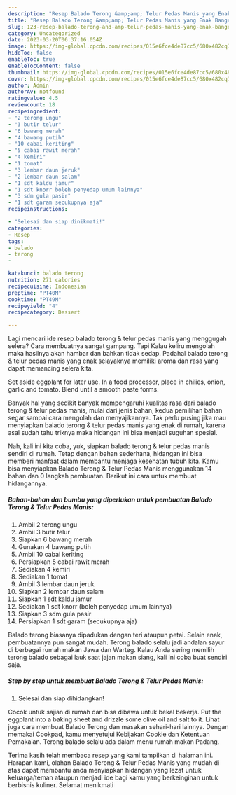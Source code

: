 ```yaml
---
description: "Resep Balado Terong &amp;amp; Telur Pedas Manis yang Enak Banget"
title: "Resep Balado Terong &amp;amp; Telur Pedas Manis yang Enak Banget"
slug: 123-resep-balado-terong-and-amp-telur-pedas-manis-yang-enak-banget
category: Uncategorized
date: 2023-03-20T06:37:16.054Z
image: https://img-global.cpcdn.com/recipes/015e6fce4de87cc5/680x482cq70/balado-terong-telur-pedas-manis-foto-resep-utama.jpg
hideToc: false
enableToc: true
enableTocContent: false
thumbnail: https://img-global.cpcdn.com/recipes/015e6fce4de87cc5/680x482cq70/balado-terong-telur-pedas-manis-foto-resep-utama.jpg
cover: https://img-global.cpcdn.com/recipes/015e6fce4de87cc5/680x482cq70/balado-terong-telur-pedas-manis-foto-resep-utama.jpg
author: Admin
authorAv: notfound
ratingvalue: 4.5
reviewcount: 18
recipeingredient:
- "2 terong ungu"
- "3 butir telur"
- "6 bawang merah"
- "4 bawang putih"
- "10 cabai keriting"
- "5 cabai rawit merah"
- "4 kemiri"
- "1 tomat"
- "3 lembar daun jeruk"
- "2 lembar daun salam"
- "1 sdt kaldu jamur"
- "1 sdt knorr boleh penyedap umum lainnya"
- "3 sdm gula pasir"
- "1 sdt garam secukupnya aja"
recipeinstructions:

- "Selesai dan siap dinikmati!"
categories:
- Resep
tags:
- balado
- terong
- 

katakunci: balado terong  
nutrition: 271 calories
recipecuisine: Indonesian
preptime: "PT40M"
cooktime: "PT49M"
recipeyield: "4"
recipecategory: Dessert

---
```



Lagi mencari ide resep balado terong &amp; telur pedas manis yang menggugah selera? Cara membuatnya sangat gampang. Tapi Kalau keliru mengolah maka hasilnya akan hambar dan bahkan tidak sedap. Padahal balado terong &amp; telur pedas manis yang enak selayaknya memiliki aroma dan rasa yang dapat memancing selera kita.


Set aside eggplant for later use. In a food processor, place in chilies, onion, garlic and tomato. Blend until a smooth paste forms.

Banyak hal yang sedikit banyak mempengaruhi kualitas rasa dari balado terong &amp; telur pedas manis, mulai dari jenis bahan, kedua pemilihan bahan segar sampai cara mengolah dan menyajikannya. Tak perlu pusing jika mau menyiapkan balado terong &amp; telur pedas manis yang enak di rumah, karena asal sudah tahu triknya maka hidangan ini bisa menjadi suguhan spesial.


Nah, kali ini kita coba, yuk, siapkan balado terong &amp; telur pedas manis sendiri di rumah. Tetap dengan bahan sederhana, hidangan ini bisa memberi manfaat dalam membantu menjaga kesehatan tubuh kita. Kamu bisa menyiapkan Balado Terong &amp; Telur Pedas Manis menggunakan 14 bahan dan 0 langkah pembuatan. Berikut ini cara untuk membuat hidangannya.

<!--inarticleads1-->

##### Bahan-bahan dan bumbu yang diperlukan untuk pembuatan Balado Terong &amp; Telur Pedas Manis:

1. Ambil 2 terong ungu
1. Ambil 3 butir telur
1. Siapkan 6 bawang merah
1. Gunakan 4 bawang putih
1. Ambil 10 cabai keriting
1. Persiapkan 5 cabai rawit merah
1. Sediakan 4 kemiri
1. Sediakan 1 tomat
1. Ambil 3 lembar daun jeruk
1. Siapkan 2 lembar daun salam
1. Siapkan 1 sdt kaldu jamur
1. Sediakan 1 sdt knorr (boleh penyedap umum lainnya)
1. Siapkan 3 sdm gula pasir
1. Persiapkan 1 sdt garam (secukupnya aja)


Balado terong biasanya dipadukan dengan teri ataupun petai. Selain enak, pembuatannya pun sangat mudah. Terong balado selalu jadi andalan sayur di berbagai rumah makan Jawa dan Warteg. Kalau Anda sering memilih terong balado sebagai lauk saat jajan makan siang, kali ini coba buat sendiri saja. 

<!--inarticleads2-->

##### Step by step untuk membuat Balado Terong &amp; Telur Pedas Manis:


1. Selesai dan siap dihidangkan!

Cocok untuk sajian di rumah dan bisa dibawa untuk bekal bekerja. Put the eggplant into a baking sheet and drizzle some olive oil and salt to it. Lihat juga cara membuat Balado Terong dan masakan sehari-hari lainnya. Dengan memakai Cookpad, kamu menyetujui Kebijakan Cookie dan Ketentuan Pemakaian. Terong balado selalu ada dalam menu rumah makan Padang. 

Terima kasih telah membaca resep yang kami tampilkan di halaman ini. Harapan kami, olahan Balado Terong &amp; Telur Pedas Manis yang mudah di atas dapat membantu anda menyiapkan hidangan yang lezat untuk keluarga/teman ataupun menjadi ide bagi kamu yang berkeinginan untuk berbisnis kuliner. Selamat menikmati
